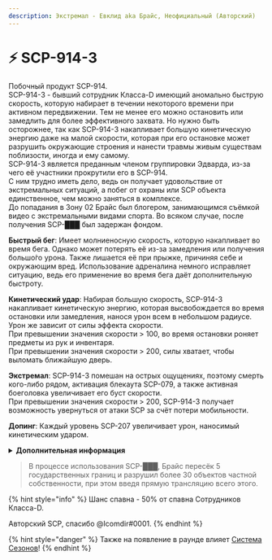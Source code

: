 ```yaml
---
description: Экстремал - Евклид aka Брайс, Неофициальный (Авторский)
---
```


# ⚡ SCP-914-3

Побочный продукт SCP-914.\
SCP-914-3 - бывший сотрудник Класса-D имеющий аномально быструю скорость, которую набирает в течении некоторого времени при активном передвижении. Тем не менее его можно остановить или замедлить для более эффективного захвата. Но нужно быть осторожнее, так как SCP-914-3 накапливает большую кинетическую энергию даже на малой скорости, которая при его остановке может разрушить окружающие строения и нанести травмы живым существам поблизости, иногда и ему самому.\
SCP-914-3 является преданным членом группировки Эдварда, из-за чего её участники прокрутили его в SCP-914.\
С ним трудно иметь дело, ведь он получает удовольствие от экстремальных ситуаций, а побег от охраны или SCP объекта единственное, чем можно заняться в комплексе.\
До попадания в Зону 02 Брайс был блогером, занимающимся съёмкой видео с экстремальными видами спорта. Во всяком случае, после получения SCP-███ был задержан фондом.

**Быстрый бег**: Имеет молниеносную скорость, которую накапливает во время бега. Однако может потерять её из-за замедления или получения большо́го урона. Также лишается её при прыжке, причиняя себе и окружающим вред. Использование адреналина немного исправляет ситуацию, ведь его применение во время бега даёт дополнительную быстроту.

**Кинетический удар**: Набирая большую скорость, SCP-914-3 накапливает кинетическую энергию, которая высвобождается во время остановки или замедления, нанося урон всем в небольшом радиусе. Урон же зависит от силы эффекта скорости.\
При превышении значения скорости > 100, во время остановки роняет предметы из рук и инвентаря.\
При превышении значения скорости > 200, силы хватает, чтобы выломать ближайшую дверь.

**Экстремал**: SCP-914-3 помешан на острых ощущениях, поэтому смерть кого-либо рядом, активация блекаута SCP-079, а также активная боеголовка увеличивает его буст скорости.\
При превышении значения скорости > 200, SCP-914-3 получает возможность увернуться от атаки SCP за счёт потери мобильности.

**Допинг**: Каждый уровень SCP-207 увеличивает урон, наносимый кинетическим ударом.

<details>

<summary><strong>Дополнительная информация</strong></summary>

* **Класс**: Сотрудник Класса-D
* **Оружие**: Скорость
* **Уровень доступа**: На большой скорости
* **Броня**: Отсутствует
* **Особое снаряжение**: Отсутствует

</details>

> В процессе использования SCP-███, Брайс пересёк 5 государственных границ и разрушил более 30 объектов частной собственности, при этом введя прямую трансляцию всего этого.

{% hint style="info" %}
Шанс спавна - 50% от спавна Сотрудников Класса-D.

Авторский SCP, спасибо @Icomdir#0001.
{% endhint %}

{% hint style="danger" %}
Также на появление в раунде влияет [Система Сезонов](../../server-systems/seasons-system/)!
{% endhint %}

